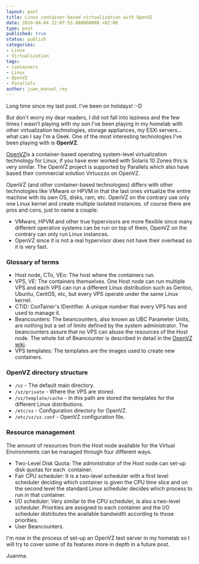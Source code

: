 ```yaml
---
layout: post
title: Linux container-based virtualization with OpenVZ
date: 2010-04-04 22:07:53.000000000 +02:00
type: post
published: true
status: publish
categories:
- Linux
- Virtualization
tags:
- containers
- Linux
- OpenVZ
- Parallels
author: juan_manuel_rey
---
```


Long time since my last post. I've been on holidays! :-D

But don't worry my dear readers, I did not fall into laziness and the few times I wasn't playing with my son I've been playing in my homelab with other virtualization technologies, storage appliances, my ESXi servers... what can I say I'm a Geek. One of the most interesting technologies I've been playing with is **OpenVZ**.

[OpenVZ](http://wiki.openvz.org/Main_Page "OpenVZ Wiki")is a container-based operating system-level virtualization technology for Linux, if you have ever worked with Solaris 10 Zones this is very similar. The OpenVZ project is supported by Parallels which also have based their commercial solution Virtuozzo on OpenVZ.

OpenVZ (and other container-based technologies) differs with other technologies like VMware or HPVM in that the last ones virtualize the entire machine with its own OS, disks, ram, etc. OpenVZ on the contrary use only one Linux kernel and create multiple isolated instances. of course there are pros and cons, just to name a couple:

-   VMware, HPVM and other true hypervisors are more flexible since many different operative systems can be run on top of them, OpenVZ on the contrary can only run Linux instances.
-   OpenVZ since it is not a real hypervisor does not have their overhead so it is very fast.

### Glossary of terms

-   Host node, CTo, VEo: The host where the containers run.
-   VPS, VE: The containers themselves. One Host node can run multiple VPS and each VPS can run a different Linux distribution such as Gentoo, Ubuntu, CentOS, etc, but every VPS operate under the same Linux kernel.
-   CTID: ConTainer's IDentifier. A unique number that every VPS has and used to manage it.
-   Beancounters: The beancounters, also known as UBC Parameter Units, are nothing but a set of limits defined by the system administrator. The beancounters assure that no VPS can abuse the resources of the Host node. The whole list of Beancounter is described in detail in the [OpenVZ wiki](http://wiki.openvz.org/UBC_parameter_units "OpenVZ UBC Parameter Units").
-   VPS templates: The templates are the images used to create new containers.

### OpenVZ directory structure

-   `/vz` - The default main directory.
-   `/vz/private` - Where the VPS are stored.
-   `/vz/template/cache` - In this path are stored the templates for the
    different Linux distributions.
-   `/etc/vz` - Configuration directory for OpenVZ.
-   `/etc/vz/vz.conf` - OpenVZ configuration file.

### Resource management

The amount of resources from the Host node available for the Virtual Environments can be managed through four different ways.

-   Two-Level Disk Quota: The administrator of the Host node can set-up disk quotas for each  container.
-   Fair CPU scheduler: It is a two-level scheduler with a first level scheduler deciding which container is given the CPU time slice and on the second level the standard Linux scheduler decides which process to run in that container.
-   I/O scheduler: Very similar to the CPU scheduler, is also a two-level scheduler. Priorities are assigned to each container and the I/O scheduler distributes the available bandwidth according to those priorities.
-   User Beancounters.

I'm now in the process of set-up an OpenVZ test server in my homelab so I will try to cover some of its features more in depth in a future post.

Juanma.
